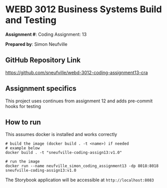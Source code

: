 # WEBD 3012 Business Systems Build and Testing
__Assignment #__: Coding Assignment: 13

__Prepared by__: Simon Neufville

## GitHub Repository Link
https://github.com/sneufville/webd-3012-coding-assignment13-cra

## Assignment specifics

This project uses continues from assignment 12 and adds pre-commit hooks for testing

## How to run

This assumes docker is installed and works correctly

```shell
# build the image (docker build . -t <name>) if needed
# example below
docker build . -t "sneufville-coding-assign13:v1.0"
```

```shell
# run the image
docker run --name neufville_simon_coding_assignment13 -dp 8018:8018 sneufville-coding-assign13:v1.0
```

The Storybook application will be accessible at `http://localhost:8083`
